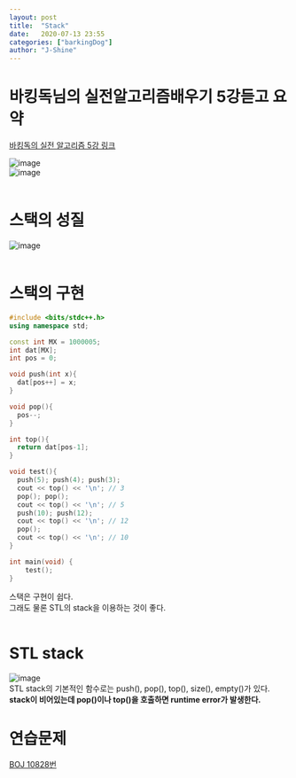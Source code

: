 ```yaml
---
layout: post
title:  "Stack"
date:   2020-07-13 23:55
categories: ["barkingDog"]
author: "J-Shine"
---
```


# 바킹독님의 실전알고리즘배우기 5강듣고 요약
[바킹독의 실전 알고리즘 5강 링크](https://blog.encrypted.gg/933)   
 
![image](https://user-images.githubusercontent.com/61873510/87318640-932f3480-c563-11ea-97cb-9ff6499f9984.png)<br>
![image](https://user-images.githubusercontent.com/61873510/87318667-9e826000-c563-11ea-8056-3c28511ea993.png)<br><br>
# 스택의 성질
![image](https://user-images.githubusercontent.com/61873510/87318766-ba860180-c563-11ea-8e86-78815d37d5c2.png)<br><br>
# 스택의 구현
```c++
#include <bits/stdc++.h>
using namespace std;

const int MX = 1000005;
int dat[MX];
int pos = 0;

void push(int x){
  dat[pos++] = x;
}

void pop(){
  pos--;
}

int top(){
  return dat[pos-1];
}

void test(){
  push(5); push(4); push(3);
  cout << top() << '\n'; // 3
  pop(); pop();
  cout << top() << '\n'; // 5
  push(10); push(12);
  cout << top() << '\n'; // 12
  pop();
  cout << top() << '\n'; // 10
}

int main(void) {
	test();
}
```
스택은 구현이 쉽다.<br>
그래도 물론 STL의 stack을 이용하는 것이 좋다.<br><br>
# STL stack
![image](https://user-images.githubusercontent.com/61873510/87319148-3718e000-c564-11ea-84e9-66fbeb24d26b.png)<br>
STL stack의 기본적인 함수로는 push(), pop(), top(), size(), empty()가 있다.<br>
**stack이 비어있는데 pop()이나 top()을 호출하면 runtime error가 발생한다.**<br>

# 연습문제
[BOJ 10828번](https://j-shine.github.io//baekjoon-algorithm/2020/07/16/baekjoon-10828.html)<br><br>
